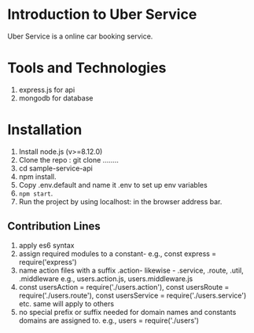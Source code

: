 # Introduction to Uber Service

Uber Service is a online car booking service.



# Tools and Technologies

1. express.js for api
2. mongodb for database

# Installation

1. Install node.js (v>=8.12.0)
2. Clone the repo : git clone ........
3. cd sample-service-api
4. npm install.
5. Copy .env.default and name it .env to set up env variables
5. `npm start`.
6. Run the project by using localhost:<PORT> in the browser address bar.

## Contribution Lines

1. apply es6 syntax
2. assign required modules to a constant- e.g., const express = require('express')
3. name action files with a suffix .action- likewise -  .service, .route, .util, .middleware e.g., users.action.js, users.middleware.js
4. const usersAction = require('./users.action'), const usersRoute = require('./users.route'),
   const usersService = require('./users.service') etc. same will apply to others
5. no special prefix or suffix needed for domain names and constants domains are assigned to. e.g., users = require('./users')


